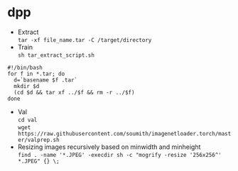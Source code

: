 # dpp
- Extract  
`tar -xf file_name.tar -C /target/directory`  
- Train  
`sh tar_extract_script.sh`  
```
#!/bin/bash
for f in *.tar; do
  d=`basename $f .tar`
  mkdir $d
  (cd $d && tar xf ../$f && rm -r ../$f)
done
```  
- Val  
`cd val`  
`wget https://raw.githubusercontent.com/soumith/imagenetloader.torch/master/valprep.sh`  
- Resizing images recursively based on minwidth and minheight  
`find . -name '*.JPEG' -execdir sh -c "mogrify -resize '256x256^' *.JPEG" {} \;`
